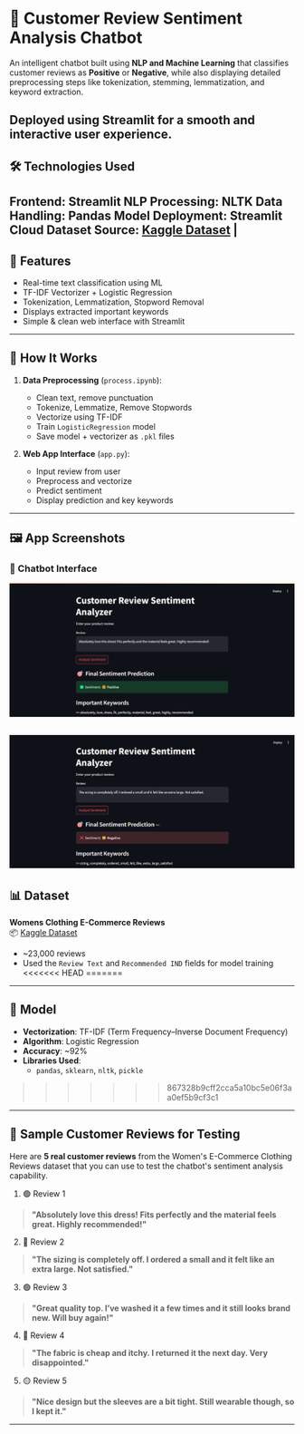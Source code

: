 # 🤖 Customer Review Sentiment Analysis Chatbot

An intelligent chatbot built using **NLP and Machine Learning** that classifies customer reviews as **Positive** or **Negative**, while also displaying detailed preprocessing steps like tokenization, stemming, lemmatization, and keyword extraction.

Deployed using **Streamlit** for a smooth and interactive user experience.
---

## 🛠️ Technologies Used

Frontend: Streamlit
NLP Processing: NLTK
Data Handling: Pandas
Model Deployment: Streamlit Cloud
Dataset Source: [Kaggle Dataset](https://www.kaggle.com/datasets/nicapotato/womens-ecommerce-clothing-reviews) |
---

## 🚀 Features

- Real-time text classification using ML
- TF-IDF Vectorizer + Logistic Regression
- Tokenization, Lemmatization, Stopword Removal
- Displays extracted important keywords
- Simple & clean web interface with Streamlit
---

## 🧠 How It Works

1. **Data Preprocessing** (`process.ipynb`):
   - Clean text, remove punctuation
   - Tokenize, Lemmatize, Remove Stopwords
   - Vectorize using TF-IDF
   - Train `LogisticRegression` model
   - Save model + vectorizer as `.pkl` files

2. **Web App Interface** (`app.py`):
   - Input review from user
   - Preprocess and vectorize
   - Predict sentiment
   - Display prediction and key keywords
---

## 🖼️ App Screenshots

### 💬 Chatbot Interface  
![Chatbot UI](assets/ss1.png)

![Chatbot UI](assets/ss2.png)
---

## 📊 Dataset

**Womens Clothing E-Commerce Reviews**  
📦 [Kaggle Dataset](https://www.kaggle.com/datasets/nicapotato/womens-ecommerce-clothing-reviews)  
- ~23,000 reviews
- Used the `Review Text` and `Recommended IND` fields for model training
<<<<<<< HEAD
=======

---

## 🧠 Model

- **Vectorization**: TF-IDF (Term Frequency–Inverse Document Frequency)
- **Algorithm**: Logistic Regression
- **Accuracy**: ~92%
- **Libraries Used**: 
  - `pandas`, `sklearn`, `nltk`, `pickle`

>>>>>>> 867328b9cff2cca5a10bc5e06f3aa0ef5b9cf3c1
---

## 🧪 Sample Customer Reviews for Testing

Here are **5 real customer reviews** from the Women's E-Commerce Clothing Reviews dataset that you can use to test the chatbot's sentiment analysis capability.

1. 🟢 Review 1
> **"Absolutely love this dress! Fits perfectly and the material feels great. Highly recommended!"**
2. 🔴 Review 2 
> **"The sizing is completely off. I ordered a small and it felt like an extra large. Not satisfied."**

3. 🟢 Review 3 
> **"Great quality top. I’ve washed it a few times and it still looks brand new. Will buy again!"**

4. 🔴 Review 4 
> **"The fabric is cheap and itchy. I returned it the next day. Very disappointed."**

5. 🟡 Review 5 
> **"Nice design but the sleeves are a bit tight. Still wearable though, so I kept it."**

---

